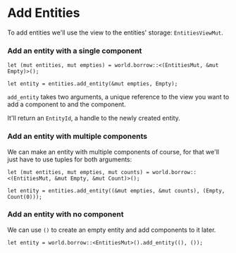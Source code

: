 # Add Entities

To add entities we'll use the view to the entities' storage: `EntitiesViewMut`.

### Add an entity with a single component

```rust, noplaypen
let (mut entities, mut empties) = world.borrow::<(EntitiesMut, &mut Empty)>();

let entity = entities.add_entity(&mut empties, Empty);
```

`add_entity` takes two arguments, a unique reference to the view you want to add a component to and the component.

It'll return an `EntityId`, a handle to the newly created entity.

### Add an entity with multiple components

We can make an entity with multiple components of course, for that we'll just have to use tuples for both arguments:

```rust, noplaypen
let (mut entities, mut empties, mut counts) = world.borrow::<(EntitiesMut, &mut Empty, &mut Count)>();

let entity = entities.add_entity((&mut empties, &mut counts), (Empty, Count(0)));
```

### Add an entity with no component

We can use `()` to create an empty entity and add components to it later.

```rust, noplaypen
let entity = world.borrow::<EntitiesMut>().add_entity((), ());
```
